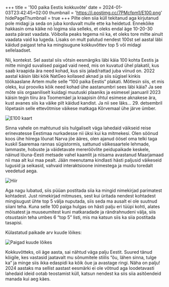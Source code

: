 +++
title = '100 paika Eestis kokkuvõte'
date = 2024-01-03T23:42:45+02:00
thumbnail = 'https://i.postimg.cc/7PMcfpm1/E100.png'
hidePageThumbnail = true
+++
Pilte olen siia küll tekitanud aga kirjutanud pole midagi ja seda on juba korduvalt mulle ette ka heidetud. Ennekõike hakkasin oma käike nö logima siia selleks, et oleks endal äge 10-20-30 aasta pärast vaadata. Võibolla peaks tegema nii ka, et oleks tore mitte ainult vaadata vaid ka lugeda. Lisaks on mult palutud nendest 100st sel aastal läbi käidud paigast teha ka mingisugune kokkuvõttev top 5 või midagi sellelaadset.

Nii, kontekst. Sel aastal siis võtsin eesmärgiks läbi käia 100 kohta Eestis ja mitte mingid suvalised paigad vaid need, mis on kuvatud ühel plakatil, kus saab kraapida ära need kohad, kus siis jalad/rattad juba viinud on. 2022 aastal käisin läbi kõik NatGeo kollased aknad ja siis sügisel kinkis töökaaslane Artem mulle selle “100 paika Eestis“ plakati. Mõtlesin siis, et mis oleks, kui prooviks kõik need kohad ühe aastanumbri sees läbi käia? Ja see mõte siis orgaaniliselt kuidagi muutuski plaaniks ja esimesel jaanuaril 2023 käisin tegin tiiru ära Toomemäel ja kraapisin õhtul esimese aknakese ära, kust avanes siis ka väike pilt käidud kandist. Ja nii see läks… 29. detsembril lõpetasin selle ettevõtmise väikese matkaga Kõrvemaal ühe järve ümber.

![E100 kaart](https://i.postimg.cc/7PMcfpm1/E100.png)

Sinna vahele on mahtunud siis hulgaliselt väga lahedaid väikseid reise erinevatesse Eestimaa nurkadesse nii üksi kui ka mitmekesi. Olen söönud koos ühe hiirega lõunat Narva jõe ääres, olen ajanud öösel oma telki taga kuskil Saaremaa rannas sügistormis, sattunud väikesaartele lehmade, lammaste, hobuste ja väidetavate mereröövlite peidupaikade keskele, näinud lõuna-Eesti metsade vahel kaamlit ja niisama avastanud Maarjamaad nii maa alt kui maa pealt. Jään meenutama kindlasti hästi paljusid väikeseid lugusid ja seikasid, vahvaid interaktsioone inimestega ja muidu toredalt veedetud aega.

![Hiir](https://i.postimg.cc/mgn0N7xT/IMG-20231119-140150.jpg)

Aga nagu lubatud, siis püüan postitada siia ka mingid nimekirjad parimatest kohtadest. Just nimekirjad mitmuses, sest kui üritada nendest kohtadest mingisugust ühte top 5 välja nuputada, siis seda ma ausalt ei ole suutnud siiani teha. Kuna selle 100 paiga hulgas on hästi palju eri tüüpi kohti, alates mõisatest ja muuseumitest kuni matkaradade ja rändrahnudeni välja, siis otsustasin teha umbes 6 “top 5” listi, mis ma katsun siis ka siia postitada tasapisi.

Külastatud paikade arv kuude lõikes:

![Paigad kuude lõikes](https://i.postimg.cc/g0XQjjTr/E100-kuud.png)

Kokkuvõtteks, oli äge aasta, sai nähtud väga palju Eestit. Suured tänud kõigile, kes vastasid jaatavalt mu sõnumitele stiilis “õu, lähen sinna, tulge ka“ ja minge siis ikka edaspidi ka kõik õue ja avastage ringi. Näha on palju! 2024 aastaks ma sellist aastast eesmärki ei ole võtnud aga loodetavasti lahedaid ideid ootab teostamist küll, katsun nendest ka siis siia asitõendeid manada kui aeg käes.